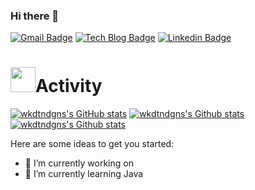 ### Hi there 👋    
[![Gmail Badge](https://img.shields.io/badge/Gmail-d14836?style=flat-square&logo=Gmail&logoColor=white&link=mailto:wkdtndgns@gmail.com)](mailto:wkdtndgns@gmail.com)
[![Tech Blog Badge](http://img.shields.io/badge/-Tech%20blog-black?style=flat-square&logo=github&link=https://dev-cannon.tistory.com)](https://dev-cannon.tistory.com)
[![Linkedin Badge](https://img.shields.io/badge/-LinkedIn-blue?style=flat-square&logo=Linkedin&logoColor=white&link=https://https://www.linkedin.com/in/seunghun-jang-803778168/)](https://www.linkedin.com/in/seunghun-jang-803778168/)


<h1><img src="https://user-images.githubusercontent.com/54318460/165490580-5014fa53-5de5-4d39-9042-3ea43ea607d5.gif" width="40">Activity</h1> 

[![wkdtndgns's GitHub stats](https://github-readme-stats.vercel.app/api?username=wkdtndgns&show_icons=true&theme=vue)](https://github.com/wkdtndgns?tab=repositories)
[![wkdtndgns's Github stats](https://github-profile-summary-cards.vercel.app/api/cards/profile-details?username=wkdtndgns&theme=vue)]((https://github.com/wkdtndgns?tab=repositories))
[![wkdtndgns's Github stats](https://github-readme-stats.vercel.app/api/top-langs/?username=wkdtndgns&show_icons=true&hide_border=true&title_color=004386&icon_color=004386&layout=compact)](https://github.com/wkdtndgns?tab=repositories)




Here are some ideas to get you started:

- 🔭 I’m currently working on 
- 🌱 I’m currently learning Java
